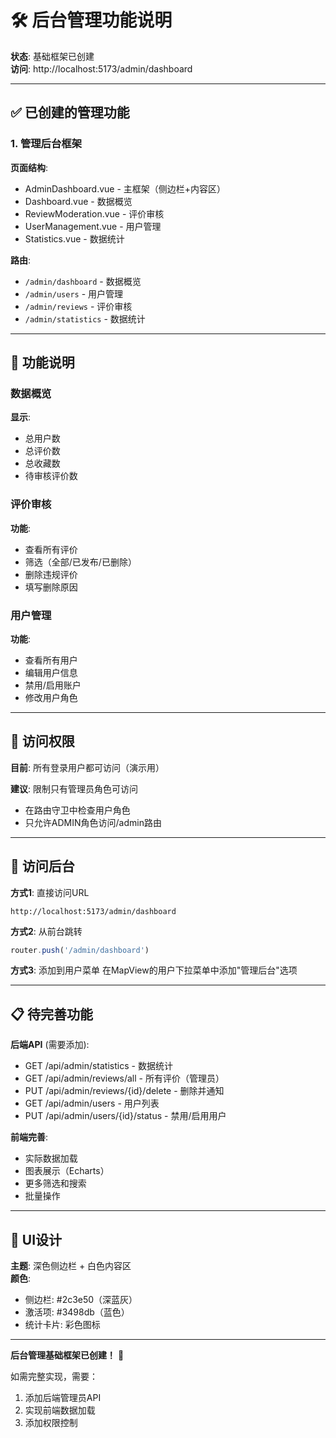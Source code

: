 # 🛠️ 后台管理功能说明

**状态**: 基础框架已创建  
**访问**: http://localhost:5173/admin/dashboard

---

## ✅ 已创建的管理功能

### 1. 管理后台框架

**页面结构**:
- AdminDashboard.vue - 主框架（侧边栏+内容区）
- Dashboard.vue - 数据概览
- ReviewModeration.vue - 评价审核
- UserManagement.vue - 用户管理
- Statistics.vue - 数据统计

**路由**:
- `/admin/dashboard` - 数据概览
- `/admin/users` - 用户管理
- `/admin/reviews` - 评价审核
- `/admin/statistics` - 数据统计

---

## 🎯 功能说明

### 数据概览

**显示**:
- 总用户数
- 总评价数
- 总收藏数
- 待审核评价数

### 评价审核

**功能**:
- 查看所有评价
- 筛选（全部/已发布/已删除）
- 删除违规评价
- 填写删除原因

### 用户管理

**功能**:
- 查看所有用户
- 编辑用户信息
- 禁用/启用账户
- 修改用户角色

---

## 🔑 访问权限

**目前**: 所有登录用户都可访问（演示用）

**建议**: 限制只有管理员角色可访问
- 在路由守卫中检查用户角色
- 只允许ADMIN角色访问/admin路由

---

## 🚀 访问后台

**方式1**: 直接访问URL
```
http://localhost:5173/admin/dashboard
```

**方式2**: 从前台跳转
```javascript
router.push('/admin/dashboard')
```

**方式3**: 添加到用户菜单
在MapView的用户下拉菜单中添加"管理后台"选项

---

## 📋 待完善功能

**后端API** (需要添加):
- GET /api/admin/statistics - 数据统计
- GET /api/admin/reviews/all - 所有评价（管理员）
- PUT /api/admin/reviews/{id}/delete - 删除并通知
- GET /api/admin/users - 用户列表
- PUT /api/admin/users/{id}/status - 禁用/启用用户

**前端完善**:
- 实际数据加载
- 图表展示（Echarts）
- 更多筛选和搜索
- 批量操作

---

## 🎨 UI设计

**主题**: 深色侧边栏 + 白色内容区  
**颜色**: 
- 侧边栏: #2c3e50（深蓝灰）
- 激活项: #3498db（蓝色）
- 统计卡片: 彩色图标

---

**后台管理基础框架已创建！** 🎊

如需完整实现，需要：
1. 添加后端管理员API
2. 实现前端数据加载
3. 添加权限控制


